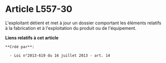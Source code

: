 # Article L557-30

L'exploitant détient et met à jour un dossier comportant les éléments relatifs à la fabrication et à l'exploitation du
produit ou de l'équipement.

**Liens relatifs à cet article**

	**Créé par**:

	  - Loi n°2013-619 du 16 juillet 2013 - art. 14
